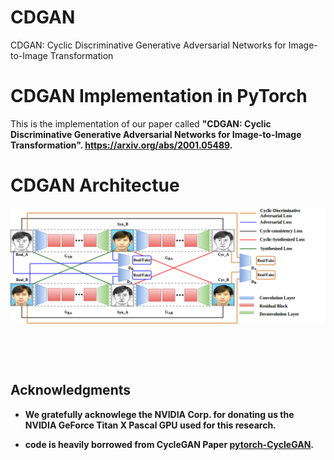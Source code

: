 # CDGAN
CDGAN: Cyclic Discriminative Generative Adversarial Networks for Image-to-Image Transformation



# CDGAN Implementation in PyTorch
This is the implementation of our paper called <b>"CDGAN: Cyclic Discriminative Generative Adversarial Networks for Image-to-Image Transformation".
<a href="https://arxiv.org/abs/1901.03554">https://arxiv.org/abs/2001.05489</a>.
  
# CDGAN Architectue
<img src='CDGAN.png' align="center" width=600>


<br><br><br>
  
  
## Acknowledgments
- We gratefully acknowlege the NVIDIA Corp. for donating us the NVIDIA GeForce Titan X Pascal GPU used for this research.

- code is heavily borrowed from CycleGAN Paper [pytorch-CycleGAN](https://github.com/junyanz/pytorch-CycleGAN-and-pix2pix).
